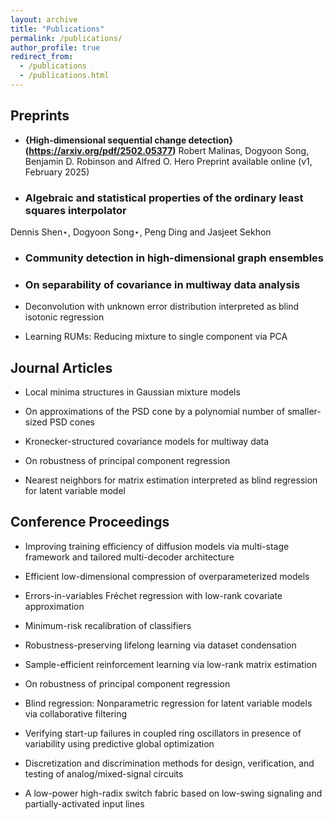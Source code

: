 ```yaml
---
layout: archive
title: "Publications"
permalink: /publications/
author_profile: true
redirect_from:
  - /publications
  - /publications.html
---
```



## Preprints

* **{High-dimensional sequential change detection}(https://arxiv.org/pdf/2502.05377)**
Robert Malinas, Dogyoon Song, Benjamin D. Robinson and Alfred O. Hero
Preprint available online  (v1, February 2025)

* ### Algebraic and statistical properties of the ordinary least squares interpolator
Dennis Shen⋆, Dogyoon Song⋆, Peng Ding and Jasjeet Sekhon

* ### Community detection in high-dimensional graph ensembles

* ### On separability of covariance in multiway data analysis

* Deconvolution with unknown error distribution interpreted as blind isotonic regression

* Learning RUMs: Reducing mixture to single component via PCA



## Journal Articles

* Local minima structures in Gaussian mixture models

* On approximations of the PSD cone by a polynomial number of smaller-sized PSD cones

* Kronecker-structured covariance models for multiway data

* On robustness of principal component regression

* Nearest neighbors for matrix estimation interpreted as blind regression for latent variable model




## Conference Proceedings

* Improving training efficiency of diffusion models via multi-stage framework and tailored multi-decoder architecture

* Efficient low-dimensional compression of overparameterized models 

* Errors-in-variables Fréchet regression with low-rank covariate approximation 

* Minimum-risk recalibration of classifiers

* Robustness-preserving lifelong learning via dataset condensation

* Sample-efficient reinforcement learning via low-rank matrix estimation

* On robustness of principal component regression

* Blind regression: Nonparametric regression for latent variable models via collaborative filtering

* Verifying  start-up failures in coupled ring oscillators in presence of variability using predictive global optimization

* Discretization and discrimination methods for design, verification, and testing of analog/mixed-signal circuits

* A low-power high-radix switch fabric based on low-swing signaling and partially-activated input lines